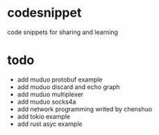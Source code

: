 # codesnippet
code snippets for sharing and learning

# todo
- add muduo protobuf example
- add muduo discard and echo graph
- add muduo multiplexer
- add muduo socks4a
- add network programming writed by chenshuo
- add tokio example
- add rust asyc example